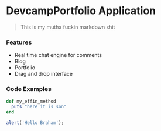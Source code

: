 # DevcampPortfolio Application

> This is my mutha fuckin markdown shit

### Features

- Real time chat engine for comments
- Blog
- Portfolio
- Drag and drop interface

### Code Examples

```ruby
def my_effin_method
  puts "here it is son"
end
```

```javascript
alert('Hello Braham');
```
